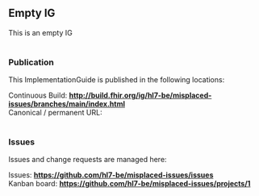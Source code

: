 Empty IG
---
This is an empty IG
<br> </br>
###
### Publication
This ImplementationGuide is published in the following locations:

Continuous Build: __http://build.fhir.org/ig/hl7-be/misplaced-issues/branches/main/index.html__  
Canonical / permanent URL: 
<br> </br>

### Issues
Issues and change requests are managed here:  

Issues:  __https://github.com/hl7-be/misplaced-issues/issues__  
Kanban board:  __https://github.com/hl7-be/misplaced-issues/projects/1__  

